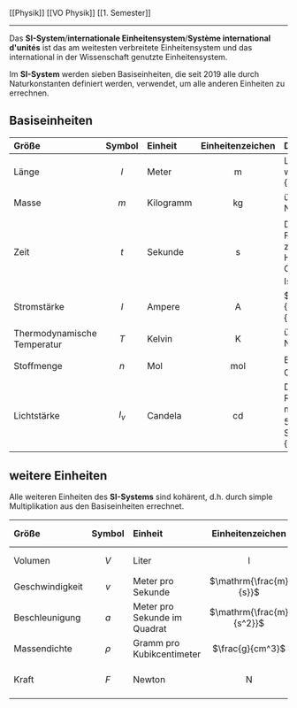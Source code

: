 [[Physik]] [[VO Physik]] [[1. Semester]]

---

Das **SI-System**/**internationale Einheitensystem**/**Système international d'unités** ist das am weitesten verbreitete Einheitensystem und das international in der Wissenschaft genutzte Einheitensystem.

Im **SI-System** werden sieben Basiseinheiten, die seit 2019 alle durch Naturkonstanten definiert werden, verwendet, um alle anderen Einheiten zu errechnen.

## Basiseinheiten

| Größe                       | Symbol | Einheit   | Einheitenzeichen | Definition der Einheit                                                                                                                                                                                                                        |
|:--------------------------- |:------:|:--------- |:----------------:|:--------------------------------------------------------------------------------------------------------------------------------------------------------------------------------------------------------------------------------------------- |
| Länge                       |  $l$   | Meter     |        m         | Länge der Strecke, die Licht im Vakuum während der Dauer von $\frac{1}{299792458}$ Sekunden zurücklegt                                                                                                                                        |
| Masse                       |  $m$   | Kilogramm |        kg        | über den Wert der Planck'schen Naturkonstante $h$                                                                                                                                                                                             |
| Zeit                        |  $t$   | Sekunde   |        s         | Das $9.192631770\cdot10^{9}$ fache der Periedendauer der dem Übergang zwischen den beiden Hyperfeinstrukturniveaus des Grundzustandes von Atomen des Cäsium-Isotops $^{133}Cs$ entsprechenden Strahlung                                       |
| Stromstärke                 |  $I$   | Ampere    |        A         | $1 A=\frac{1}{1/1,602176654*10\cdot10^{-19}\frac{e}{\mathrm{s}}}$                                                                                                                                                                             |
| Thermodynamische Temperatur |  $T$   | Kelvin    |        K         | über den Wert der Boltzmann'schen Naturkonstante $\mathrm{k_B}$                                                                                                                                                                               |
| Stoffmenge                  |  $n$   | Mol       |       mol        | Ein Mol eines Stoffes enthält genau $6,02215076*10\cdot10^{23}$ Teilchen                                                                                                                                                                      |
| Lichtstärke                 | $I_v$  | Candela   |        cd        | Die Lichtstärke in einer bestimmten Richtung einer Strahlungsquelle, die monochromatische Strahlung der Frequenz $540\cdot10^{12}\mathrm{Hz}$ aussendet und deren Strahlstärke in dieser Richtung $\frac{1}{683}$ Watt pro Steradiant beträgt |

## weitere Einheiten

Alle weiteren Einheiten des **SI-Systems** sind kohärent, d.h. durch simple Multiplikation aus den Basiseinheiten errechnet.

| Größe           | Symbol | Einheit                      |     Einheitenzeichen     |         Definition der Einheit          |
|:--------------- |:------:|:---------------------------- |:------------------------:|:---------------------------------------:|
| Volumen         |  $V$   | Liter                        |            l             | $\mathrm{1l=1dm^3=1dm\cdot1dm\cdot1dm}$ |
| Geschwindigkeit |  $v$   | Meter pro Sekunde            |  $\mathrm{\frac{m}{s}}$  |         $\mathrm{\frac{m}{s}}$          |
| Beschleunigung  |  $a$   | Meter pro Sekunde im Quadrat | $\mathrm{\frac{m}{s^2}}$ | $\mathrm{\frac{m}{s^2}}$                                        |
| Massendichte    | $\rho$ | Gramm pro Kubikcentimeter    |     $\frac{g}{cm^3}$     |            $\frac{g}{cm^3}$             |
| Kraft           |  $F$   | Newton                       |           $\mathrm{N}$            |              $F = m \cdot a = \mathrm{\frac{kg \cdot m}{s^2}}$              |
